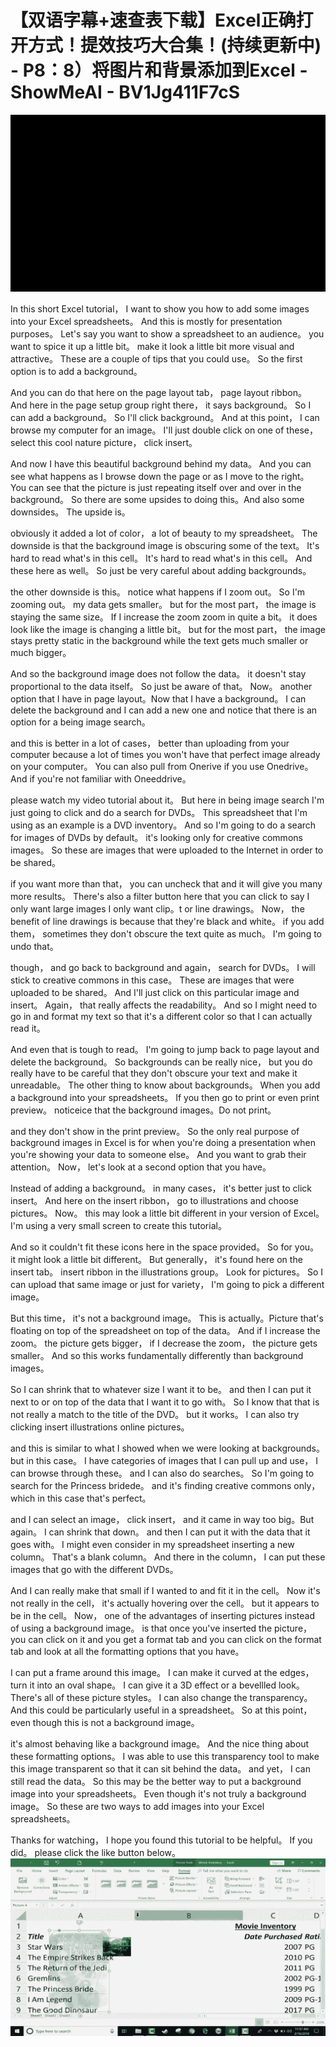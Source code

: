 # 【双语字幕+速查表下载】Excel正确打开方式！提效技巧大合集！(持续更新中) - P8：8）将图片和背景添加到Excel - ShowMeAI - BV1Jg411F7cS

![](img/e554f8159d767499386bbce64f73d9d1_0.png)

In this short Excel tutorial， I want to show you how to add some images into your Excel spreadsheets。 And this is mostly for presentation purposes。 Let's say you want to show a spreadsheet to an audience。 you want to spice it up a little bit。 make it look a little bit more visual and attractive。 These are a couple of tips that you could use。 So the first option is to add a background。

 And you can do that here on the page layout tab， page layout ribbon。 And here in the page setup group right there， it says background。 So I can add a background。 So I'll click background。 And at this point， I can browse my computer for an image。 I'll just double click on one of these， select this cool nature picture， click insert。

 And now I have this beautiful background behind my data。 And you can see what happens as I browse down the page or as I move to the right。 You can see that the picture is just repeating itself over and over in the background。 So there are some upsides to doing this。And also some downsides。 The upside is。

 obviously it added a lot of color， a lot of beauty to my spreadsheet。 The downside is that the background image is obscuring some of the text。 It's hard to read what's in this cell。 It's hard to read what's in this cell。 And these here as well。 So just be very careful about adding backgrounds。

 the other downside is this。 notice what happens if I zoom out。 So I'm zooming out。 my data gets smaller。 but for the most part， the image is staying the same size。 If I increase the zoom zoom in quite a bit。 it does look like the image is changing a little bit。 but for the most part， the image stays pretty static in the background while the text gets much smaller or much bigger。

 And so the background image does not follow the data。 it doesn't stay proportional to the data itself。 So just be aware of that。 Now。 another option that I have in page layout。Now that I have a background。 I can delete the background and I can add a new one and notice that there is an option for a being image search。

 and this is better in a lot of cases， better than uploading from your computer because a lot of times you won't have that perfect image already on your computer。 You can also pull from Onerive if you use Onedrive。 And if you're not familiar with Oneeddrive。

 please watch my video tutorial about it。 But here in being image search I'm just going to click and do a search for DVDs。 This spreadsheet that I'm using as an example is a DVD inventory。 And so I'm going to do a search for images of DVDs by default。 it's looking only for creative commons images。 So these are images that were uploaded to the Internet in order to be shared。

 if you want more than that， you can uncheck that and it will give you many more results。 There's also a filter button here that you can click to say I only want large images I only want clip。t or line drawings。 Now， the benefit of line drawings is because that they're black and white。 if you add them， sometimes they don't obscure the text quite as much。 I'm going to undo that。

 though， and go back to background and again， search for DVDs。 I will stick to creative commons in this case。 These are images that were uploaded to be shared。 And I'll just click on this particular image and insert。 Again， that really affects the readability。 And so I might need to go in and format my text so that it's a different color so that I can actually read it。

 And even that is tough to read。 I'm going to jump back to page layout and delete the background。 So backgrounds can be really nice， but you do really have to be careful that they don't obscure your text and make it unreadable。 The other thing to know about backgrounds。 When you add a background into your spreadsheets。 If you then go to print or even print preview。 noticeice that the background images。Do not print。

 and they don't show in the print preview。 So the only real purpose of background images in Excel is for when you're doing a presentation when you're showing your data to someone else。 And you want to grab their attention。 Now， let's look at a second option that you have。

 Instead of adding a background。 in many cases， it's better just to click insert。 And here on the insert ribbon， go to illustrations and choose pictures。 Now。 this may look a little bit different in your version of Excel。 I'm using a very small screen to create this tutorial。

 And so it couldn't fit these icons here in the space provided。 So for you。 it might look a little bit different。 But generally， it's found here on the insert tab。 insert ribbon in the illustrations group。 Look for pictures。 So I can upload that same image or just for variety， I'm going to pick a different image。

 But this time， it's not a background image。 This is actually。Picture that's floating on top of the spreadsheet on top of the data。 And if I increase the zoom。 the picture gets bigger， if I decrease the zoom， the picture gets smaller。 And so this works fundamentally differently than background images。

 So I can shrink that to whatever size I want it to be。 and then I can put it next to or on top of the data that I want it to go with。 So I know that that is not really a match to the title of the DVD。 but it works。 I can also try clicking insert illustrations online pictures。

 and this is similar to what I showed when we were looking at backgrounds。 but in this case。 I have categories of images that I can pull up and use， I can browse through these。 and I can also do searches。 So I'm going to search for the Princess bridede。 and it's finding creative commons only， which in this case that's perfect。

 and I can select an image， click insert， and it came in way too big。But again。 I can shrink that down。 and then I can put it with the data that it goes with。 I might even consider in my spreadsheet inserting a new column。 That's a blank column。 And there in the column， I can put these images that go with the different DVDs。

 And I can really make that small if I wanted to and fit it in the cell。 Now it's not really in the cell， it's actually hovering over the cell。 but it appears to be in the cell。 Now， one of the advantages of inserting pictures instead of using a background image。 is that once you've inserted the picture， you can click on it and you get a format tab and you can click on the format tab and look at all the formatting options that you have。

 I can put a frame around this image。 I can make it curved at the edges， turn it into an oval shape。 I can give it a 3D effect or a bevellled look。 There's all of these picture styles。 I can also change the transparency。And this could be particularly useful in a spreadsheet。 So at this point， even though this is not a background image。

 it's almost behaving like a background image。 And the nice thing about these formatting options。 I was able to use this transparency tool to make this image transparent so that it can sit behind the data。 and yet， I can still read the data。 So this may be the better way to put a background image into your spreadsheets。 Even though it's not truly a background image。 So these are two ways to add images into your Excel spreadsheets。

 Thanks for watching， I hope you found this tutorial to be helpful。 If you did。 please click the like button below。![](img/e554f8159d767499386bbce64f73d9d1_2.png)